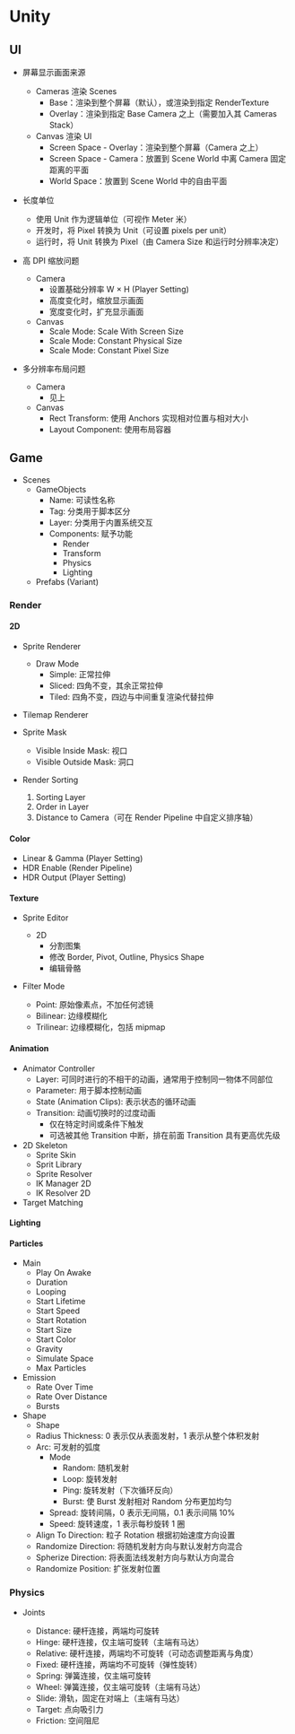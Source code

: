 # Unity

## UI

- 屏幕显示画面来源

  - Cameras 渲染 Scenes
    - Base：渲染到整个屏幕（默认），或渲染到指定 RenderTexture
    - Overlay：渲染到指定 Base Camera 之上（需要加入其 Cameras Stack）
  - Canvas 渲染 UI
    - Screen Space - Overlay：渲染到整个屏幕（Camera 之上）
    - Screen Space - Camera：放置到 Scene World 中离 Camera 固定距离的平面
    - World Space：放置到 Scene World 中的自由平面

- 长度单位

  - 使用 Unit 作为逻辑单位（可视作 Meter 米）
  - 开发时，将 Pixel 转换为 Unit（可设置 pixels per unit）
  - 运行时，将 Unit 转换为 Pixel（由 Camera Size 和运行时分辨率决定）

- 高 DPI 缩放问题

  - Camera
    - 设置基础分辨率 W × H (Player Setting)
    - 高度变化时，缩放显示画面
    - 宽度变化时，扩充显示画面
  - Canvas
    - Scale Mode: Scale With Screen Size
    - Scale Mode: Constant Physical Size
    - Scale Mode: Constant Pixel Size

- 多分辨率布局问题

  - Camera
    - 见上
  - Canvas
    - Rect Transform: 使用 Anchors 实现相对位置与相对大小
    - Layout Component: 使用布局容器

## Game

- Scenes
  - GameObjects
    - Name: 可读性名称
    - Tag: 分类用于脚本区分
    - Layer: 分类用于内置系统交互
    - Components: 赋予功能
      - Render
      - Transform
      - Physics
      - Lighting
  - Prefabs (Variant)

### Render

#### 2D

- Sprite Renderer

  - Draw Mode
    - Simple: 正常拉伸
    - Sliced: 四角不变，其余正常拉伸
    - Tiled: 四角不变，四边与中间重复渲染代替拉伸

- Tilemap Renderer

- Sprite Mask

  - Visible Inside Mask: 视口
  - Visible Outside Mask: 洞口

- Render Sorting
  1. Sorting Layer
  2. Order in Layer
  3. Distance to Camera（可在 Render Pipeline 中自定义排序轴）

#### Color

- Linear & Gamma (Player Setting)
- HDR Enable (Render Pipeline)
- HDR Output (Player Setting)

#### Texture

- Sprite Editor

  - 2D
    - 分割图集
    - 修改 Border, Pivot, Outline, Physics Shape
    - 编辑骨骼

- Filter Mode
  - Point: 原始像素点，不加任何滤镜
  - Bilinear: 边缘模糊化
  - Trilinear: 边缘模糊化，包括 mipmap

#### Animation

- Animator Controller
  - Layer: 可同时进行的不相干的动画，通常用于控制同一物体不同部位
  - Parameter: 用于脚本控制动画
  - State (Animation Clips): 表示状态的循环动画
  - Transition: 动画切换时的过度动画
    - 仅在特定时间或条件下触发
    - 可选被其他 Transition 中断，排在前面 Transition 具有更高优先级
- 2D Skeleton
  - Sprite Skin
  - Sprit Library
  - Sprite Resolver
  - IK Manager 2D
  - IK Resolver 2D
- Target Matching

#### Lighting

#### Particles

- Main
  - Play On Awake
  - Duration
  - Looping
  - Start Lifetime
  - Start Speed
  - Start Rotation
  - Start Size
  - Start Color
  - Gravity
  - Simulate Space
  - Max Particles
- Emission
  - Rate Over Time
  - Rate Over Distance
  - Bursts
- Shape
  - Shape
  - Radius Thickness: 0 表示仅从表面发射，1 表示从整个体积发射
  - Arc: 可发射的弧度
    - Mode
      - Random: 随机发射
      - Loop: 旋转发射
      - Ping: 旋转发射（下次循环反向）
      - Burst: 使 Burst 发射相对 Random 分布更加均匀
    - Spread: 旋转间隔，0 表示无间隔，0.1 表示间隔 10%
    - Speed: 旋转速度，1 表示每秒旋转 1 圈
  - Align To Direction: 粒子 Rotation 根据初始速度方向设置
  - Randomize Direction: 将随机发射方向与默认发射方向混合
  - Spherize Direction: 将表面法线发射方向与默认方向混合
  - Randomize Position: 扩张发射位置

### Physics

- Joints

  - Distance: 硬杆连接，两端均可旋转
  - Hinge: 硬杆连接，仅主端可旋转（主端有马达）
  - Relative: 硬杆连接，两端均不可旋转（可动态调整距离与角度）
  - Fixed: 硬杆连接，两端均不可旋转（弹性旋转）
  - Spring: 弹簧连接，仅主端可旋转
  - Wheel: 弹簧连接，仅主端可旋转（主端有马达）
  - Slide: 滑轨，固定在对端上（主端有马达）
  - Target: 点向吸引力
  - Friction: 空间阻尼
